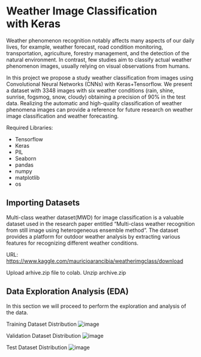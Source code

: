 # Weather Image Classification with Keras

Weather phenomenon recognition notably affects many aspects of our daily lives, for example, weather forecast, road condition monitoring, transportation, agriculture, forestry management, and the detection of the natural environment. In contrast, few studies aim to classify actual weather phenomenon images, usually relying on visual observations from humans.

In this project we propose a study weather classification from images using Convolutional Neural Networks (CNNs) with Keras+Tensorflow. We present a dataset with 3348 images with six weather conditions (rain, shine, sunrise, fogsmog, snow, cloudy) obtaining a precision of 90% in the test data. Realizing the automatic and high-quality classification of weather phenomena images can provide a reference for future research on weather image classification and weather forecasting.

Required Libraries:
- Tensorflow
- Keras
- PIL
- Seaborn
- pandas
- numpy
- matplotlib
- os

## Importing Datasets

Multi-class weather dataset(MWD) for image classification is a valuable dataset used in the research paper entitled “Multi-class weather recognition from still image using heterogeneous ensemble method”. The dataset provides a platform for outdoor weather analysis by extracting various features for recognizing different weather conditions.

URL: https://www.kaggle.com/mauricioarancibia/weatherimgclass/download

Upload arhive.zip file to colab.
Unzip archive.zip

## Data Exploration Analysis (EDA)

In this section we will proceed to perform the exploration and analysis of the data.

Training Dataset Distribution
![image](https://user-images.githubusercontent.com/459689/151178762-0a090911-b645-4a49-bc29-7f3dbd51b9fc.png)

Validation Dataset Distribution
![image](https://user-images.githubusercontent.com/459689/151178807-358975ef-0170-42c9-a2d4-96b83229f690.png)

Test Dataset Distribution
![image](https://user-images.githubusercontent.com/459689/151178822-7ee75d3b-90cc-4551-97d5-e556ea22dda6.png)
